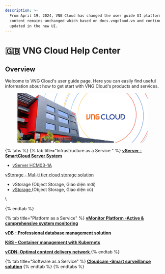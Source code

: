 ```yaml
---
description: >-
  From April 19, 2024, VNG Cloud has changed the user guide UI platform. The
  content remains unchanged which based on docs.vngcloud.vn and continues to be
  updated in the new UI.
---
```


# 🇬🇧 VNG Cloud Help Center

## Overview

Welcome to VNG Cloud's user guide page. Here you can easily find useful information about how to get start with VNG Cloud's products and services.

<figure><img src=".gitbook/assets/VNG Cloud document.jpg" alt=""><figcaption></figcaption></figure>



{% tabs %}
{% tab title="Infrastructure as a Service " %}
[**vServer - SmartCloud Server System**](vserver/)

* [vServer HCM03-1A](https://docs.vngcloud.vn/pages/viewpage.action?pageId=49647923)

[vStorage - Mul-ti tier cloud storage solution](vstorage/)

* vStorage (Object Storage, Giao diện mới)
* [vStorage ](https://docs.vngcloud.vn/pages/viewpage.action?pageId=49648395)(Object Storage, Giao diện cũ)

\

{% endtab %}

{% tab title="Platform as a Service" %}
[**vMonitor Platform -Active & comprehensive system monitoring**](vmonitor.md)

[**vDB - Professional database management solution**](vdb.md)

[**K8S - Container management with Kubernets**](vserver/)

[**vCDN: Optimal content delivery network** ](vcdn.md)
{% endtab %}

{% tab title="Software as a Service" %}
[**Cloudcam -Smart surveillance solution**](vcloudcam.md)
{% endtab %}
{% endtabs %}

